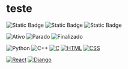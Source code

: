 # teste

![Static Badge](https://img.shields.io/badge/%E2%9C%94%EF%B8%8F-Ativo-green?logoColor=green&labelColor=green)
![Static Badge](https://img.shields.io/badge/%E2%8F%B8%EF%B8%8F-Parado-gray)
![Static Badge](https://img.shields.io/badge/%E2%8F%B2%EF%B8%8F-Finalizado-05DDFB?labelColor=05DDFB)

![Ativo](https://img.shields.io/badge/Ativo-green)
![Parado](https://img.shields.io/badge/Parado-gray)
![Finalizado](https://img.shields.io/badge/Finalizado-blue)

![Python](https://img.shields.io/badge/Python-blue?style=for-the-badge&logo=python&logoColor=white)
![C++](https://img.shields.io/badge/c++-DD0031.svg?style=for-the-badge&logo=c%2B%2B&logoColor=white)
[![C](https://img.shields.io/badge/C-A8B9CC.svg?style=for-the-badge&logo=c&logoColor=white)](https://en.wikipedia.org/wiki/C_(programming_language))
[![HTML](https://img.shields.io/badge/HTML-E34F26.svg?style=for-the-badge&logo=html5&logoColor=white)](https://developer.mozilla.org/en-US/docs/Web/HTML)
[![CSS](https://img.shields.io/badge/CSS-1572B6.svg?style=for-the-badge&logo=css3&logoColor=white)](https://developer.mozilla.org/en-US/docs/Web/CSS)

[![React](https://img.shields.io/badge/React-61DAFB.svg?style=for-the-badge&logo=react&logoColor=white)](https://reactjs.org/)
[![Django](https://img.shields.io/badge/Django-092E20.svg?style=for-the-badge&logo=django&logoColor=white)](https://www.djangoproject.com/)

